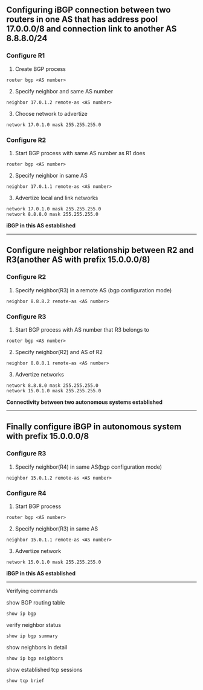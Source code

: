 ## Configuring iBGP connection between two routers in one AS that has address pool 17.0.0.0/8 and connection link to another AS 8.8.8.0/24


### Configure R1


1. Create BGP process 

```
router bgp <AS number>
```

2. Specify neighbor and same AS number

```
neighbor 17.0.1.2 remote-as <AS number>
```

3. Choose network to advertize

```
network 17.0.1.0 mask 255.255.255.0
```


### Configure R2

1. Start BGP process with same AS number as R1 does

```
router bgp <AS number>
```

2. Specify neighbor in same AS

```
neighbor 17.0.1.1 remote-as <AS number>
```

3. Advertize local and link networks

```
network 17.0.1.0 mask 255.255.255.0
network 8.8.8.0 mask 255.255.255.0
```

**iBGP in this AS established**

---

## Configure neighbor relationship between R2 and R3(another AS with prefix 15.0.0.0/8)


### Configure R2

1. Specify neighbor(R3) in a remote AS (bgp configuration mode)

```
neighbor 8.8.8.2 remote-as <AS number>
```

### Configure R3

1. Start BGP process with AS number that R3 belongs to

```
router bgp <AS number>
```

2. Specify neighbor(R2) and AS of R2

```
neighbor 8.8.8.1 remote-as <AS number>
```

3. Advertize networks

```
network 8.8.8.0 mask 255.255.255.0
network 15.0.1.0 mask 255.255.255.0
```

**Connectivity between two autonomous systems established**


---

## Finally configure iBGP in autonomous system with prefix 15.0.0.0/8


### Configure R3

1. Specify neighbor(R4) in same AS(bgp configuration mode)

```
neighbor 15.0.1.2 remote-as <AS number>
```

### Configure R4

1. Start BGP process

```
router bgp <AS number>
```

2. Specify neighbor(R3) in same AS

```
neighbor 15.0.1.1 remote-as <AS number>
```

3. Advertize network

```
network 15.0.1.0 mask 255.255.255.0
```

**iBGP in this AS established**

---

Verifying commands

show BGP routing table

```
show ip bgp
```

verify neighbor status

```
show ip bgp summary
```

show neighbors in detail

```
show ip bgp neighbors
```

show established tcp sessions

```
show tcp brief
```
